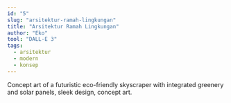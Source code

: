 ```yaml
---
id: "5"
slug: "arsitektur-ramah-lingkungan"
title: "Arsitektur Ramah Lingkungan"
author: "Eko"
tool: "DALL-E 3"
tags:
  - arsitektur
  - modern
  - konsep
---
```


Concept art of a futuristic eco-friendly skyscraper with integrated greenery and solar panels, sleek design, concept art.

